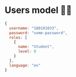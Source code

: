 # Users model 🙍‍♂️

```js
{
  username: "180101033",
  password: "some-password",
  roles: [
    {
      name: "Student",
      level: 0
    }
  ],
  language: "en"
}
```
